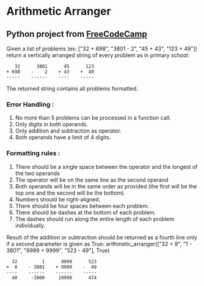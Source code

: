 # Arithmetic Arranger
## Python project from [FreeCodeCamp](https://www.freecodecamp.org/)

Given a list of problems (ex: ["32 + 698", "3801 - 2", "45 + 43", "123 + 49"]) return a vertically
arranged string of every problem as in primary school:
```
   32      3801      45      123
+ 698    -    2    + 43    +  49
-----    ------    ----    -----
```
The returned string contains all problems formatted.

### Error Handling :
1. No more than 5 problems can be processed in a function call.
2. Only digits in both operands.
3. Only addition and subtraction as operator.
4. Both operands have a limit of 4 digits.
   
### Formatting rules :
1. There should be a single space between the operator and the longest of the two operands
2. The operator will be on the same line as the second operand
3. Both operands will be in the same order as provided (the first will be the top one and the second will be the bottom).
4. Numbers should be right-aligned.
5. There should be four spaces between each problem.
6. There should be dashes at the bottom of each problem.
7. The dashes should run along the entire length of each problem individually.

Result of the addition or subtraction should be returned as a fourth line only if a second parameter is given as True: 
arithmetic_arranger(["32 + 8", "1 - 3801", "9999 + 9999", "523 - 49"], True)
```
  32         1      9999      523
+  8    - 3801    + 9999    -  49
----    ------    ------    -----
  40     -3800     19998      474
```


